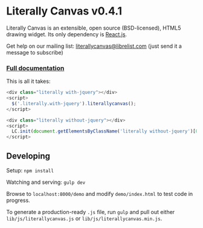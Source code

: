Literally Canvas v0.4.1
=======================

Literally Canvas is an extensible, open source (BSD-licensed), HTML5 drawing
widget. Its only dependency is [React.js](http://facebook.github.io/react/).

Get help on our mailing list:
[literallycanvas@librelist.com](literallycanvas@librelist.com) (just send it a
message to subscribe)

### [Full documentation](http://literallycanvas.com)

This is all it takes:

```javascript
<div class="literally with-jquery"></div>
<script>
  $('.literally.with-jquery').literallycanvas();
</script>

<div class="literally without-jquery"></div>
<script>
  LC.init(document.getElementsByClassName('literally without-jquery')[0]);
</script>
```

Developing
----------

Setup: `npm install`

Watching and serving: `gulp dev`

Browse to `localhost:8000/demo` and modify `demo/index.html` to test code
in progress.

To generate a production-ready `.js` file, run `gulp` and pull out either
`lib/js/literallycanvas.js` or `lib/js/literallycanvas.min.js`.